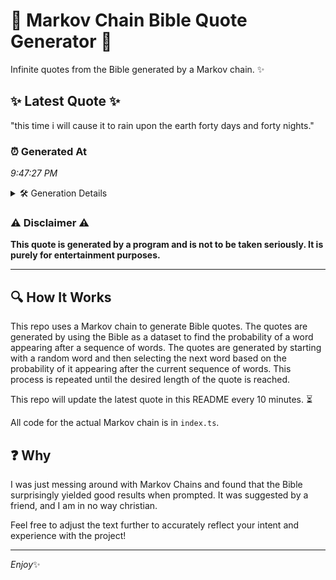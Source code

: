 # 📖 Markov Chain Bible Quote Generator 📖

Infinite quotes from the Bible generated by a Markov chain. ✨

## ✨ Latest Quote ✨
"this time i will cause it to rain upon the earth forty days and forty nights."

### ⏰ Generated At
*9:47:27 PM*

<details>
    <summary>🛠️ Generation Details</summary>
    <p>
        <strong>🌱 Seed:</strong> this<br>
        <strong>🔄 Iterations:</strong> 15<br>
        <strong>📜 Context History:</strong><br>[ this ]: time<br>[ this, time ]: i<br>[ this, time, i ]: will<br>[ this, time, i, will ]: cause<br>[ this, time, i, will, cause ]: it<br>[ this, time, i, will, cause, it ]: to<br>[ time, i, will, cause, it, to ]: rain<br>[ i, will, cause, it, to, rain ]: upon<br>[ will, cause, it, to, rain, upon ]: the<br>[ cause, it, to, rain, upon, the ]: earth<br>[ it, to, rain, upon, the, earth ]: forty<br>[ to, rain, upon, the, earth, forty ]: days<br>[ rain, upon, the, earth, forty, days ]: and<br>[ upon, the, earth, forty, days, and ]: forty<br>[ the, earth, forty, days, and, forty ]: nights.<br>
    </p>
</details>

### ⚠️ Disclaimer ⚠️
**This quote is generated by a program and is not to be taken seriously. It is purely for entertainment purposes.**

---

## 🔍 How It Works

This repo uses a Markov chain to generate Bible quotes. The quotes are generated by using the Bible as a dataset to find the probability of a word appearing after a sequence of words. The quotes are generated by starting with a random word and then selecting the next word based on the probability of it appearing after the current sequence of words. This process is repeated until the desired length of the quote is reached.

This repo will update the latest quote in this README every 10 minutes. ⏳

All code for the actual Markov chain is in `index.ts`.

## ❓ Why

I was just messing around with Markov Chains and found that the Bible surprisingly yielded good results when prompted. 
It was suggested by a friend, and I am in no way christian.

Feel free to adjust the text further to accurately reflect your intent and experience with the project!

---

*Enjoy*✨
